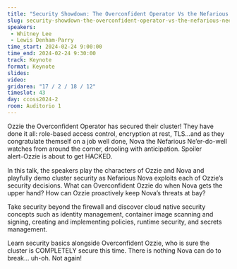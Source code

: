 ```yaml
---
title: "Security Showdown: The Overconfident Operator Vs the Nefarious Ne’er-Do-Well"
slug: security-showdown-the-overconfident-operator-vs-the-nefarious-neer-do-well
speakers:
 - Whitney Lee
 - Lewis Denham-Parry
time_start: 2024-02-24 9:00:00
time_end: 2024-02-24 9:30:00
track: Keynote
format: Keynote
slides: 
video: 
gridarea: "17 / 2 / 18 / 12"
timeslot: 43
day: ccoss2024-2
room: Auditorio 1
---
```


Ozzie the Overconfident Operator has secured their cluster! They have done it all: role-based access control, encryption at rest, TLS…and as they congratulate themself on a job well done, Nova the Nefarious Ne’er-do-well watches from around the corner, drooling with anticipation. Spoiler alert⎯Ozzie is about to get HACKED.
 
In this talk, the speakers play the characters of Ozzie and Nova and playfully demo cluster security as Nefarious Nova exploits each of Ozzie’s security decisions. What can Overconfident Ozzie do when Nova gets the upper hand? How can Ozzie proactively keep Nova’s threats at bay? 
 
Take security beyond the firewall and discover cloud native security concepts such as identity management, container image scanning and signing, creating and implementing policies, runtime security, and secrets management.
 
Learn security basics alongside Overconfident Ozzie, who is sure the cluster is COMPLETELY secure this time. There is nothing Nova can do to break… uh-oh. Not again!